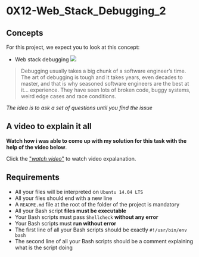 # 0X12-Web_Stack_Debugging_2

## Concepts
For this project, we expect you to look at this concept:

* Web stack debugging
![](https://s3.amazonaws.com/intranet-projects-files/holbertonschool-sysadmin_devops/287/99littlebugsinthecode-holberton.jpg)

> Debugging usually takes a big chunk of a software engineer’s time. The art of debugging is tough and it takes years, even decades to master, and that is why seasoned software engineers are the best at it… experience. They have seen lots of broken code, buggy systems, weird edge cases and race conditions.

_The idea is to ask a set of questions until you find the issue_

## A video to explain it all

__Watch how i was able to come up with my solution for this task with the help of the video below__.

Click the ["_watch video_"](https://youtu.be/Fx6ewkKQdU0) to watch video expalanation.

## Requirements

- All your files will be interpreted on `Ubuntu 14.04 LTS`
- All your files should end with a new line
- A `README.md` file at the root of the folder of the project is mandatory
- All your Bash script __files must be executable__
- Your Bash scripts must pass `Shellcheck` __without any error__
- Your Bash scripts must __run without error__
- The first line of all your Bash scripts should be exactly `#!/usr/bin/env bash`
- The second line of all your Bash scripts should be a comment explaining what is the script doing
